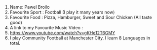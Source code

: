 1.  Name: Pawel Broilo
2.  Favourite Sport : Football (I play it many years now)
3.  Favourite Food : Pizza, Hamburger, Sweet and Sour Chicken (All taste good)
4.  A link to my Favourite Music Video :
5.  https://www.youtube.com/watch?v=gKHe12T6GMY
6.  I play Community Football at Manchester City.
    I learn 8 Languages in total.
